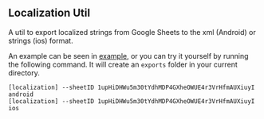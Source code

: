 ## Localization Util

A util to export localized strings from Google Sheets to the xml (Android) or strings (ios) format.

An example can be seen in [example](example), or you can try it yourself by running the following command. It will create an `exports` folder in your current directory.

    [localization] --sheetID 1upHiDHWu5m30tYdhMDP4GXheOWUE4r3VrHfmAUXiuyI android
    [localization] --sheetID 1upHiDHWu5m30tYdhMDP4GXheOWUE4r3VrHfmAUXiuyI ios